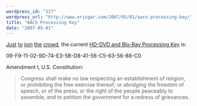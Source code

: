 ```yaml
---
wordpress_id: "127"
wordpress_url: "http://www.ericgar.com/2007/05/01/aacs-processing-key/"
title: "AACS Processing Key"
date: "2007-05-01"
---
```


<span><a href="http://09-f9-11-02-9d-74-e3-5b-d8-41-56-c5-63.com/">Just</a> <a href="http://yro.slashdot.org/comments.pl?threshold=5&amp;mode=thread&amp;commentsort=0&amp;op=Change&amp;sid=233075">to</a> <a href="http://gizmodo.com/gadgets/geeks-will-not-be-silenced/breaking-digg-riot-in-full-effect-over-pulled-hd+dvd-key-story-256982.php#c1382143">join</a> <a href="http://fiveplusone.net/2007-05/aacs-key-stuff/">the</a> <a href="http://columbia.facebook.com/group.php?gid=2338184677&amp;ref=nf">crowd</a>, the current <a href="http://blog.wired.com/gadgets/2007/02/the_new_hddvdbl.html">HD-DVD and Blu-Ray Processing Key</a> is:</span>
	
09-F9-11-02-9D-74-E3-5B-D8-41-56-C5-63-56-88-C0

Amendment I, U.S. Constitution:

<blockquote>Congress shall make no law respecting an establishment of religion, or prohibiting the free exercise thereof; or abridging the freedom of speech, or of the press; or the right of the people peaceably to assemble, and to petition the government for a redress of grievances.</blockquote>


